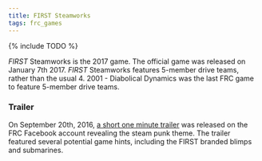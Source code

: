 ```yaml
---
title: FIRST Steamworks
tags: frc_games
---
```

{% include TODO %}

*FIRST* Steamworks is the 2017 game. The official game was released on January 7th 2017. *FIRST* Steamworks features 5-member drive teams, rather than the usual 4. 2001 - Diabolical Dynamics was the last FRC game to feature 5-member drive teams.

### Trailer

On September 20th, 2016, [a short one minute trailer](https://www.youtube.com/watch?v=37GBEBLfhWA) was released on the FRC Facebook account revealing the steam punk theme. The trailer featured several potential game hints, including the FIRST branded blimps and submarines.
